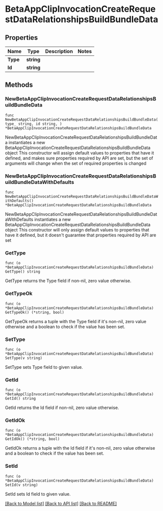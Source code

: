 # BetaAppClipInvocationCreateRequestDataRelationshipsBuildBundleData

## Properties

Name | Type | Description | Notes
------------ | ------------- | ------------- | -------------
**Type** | **string** |  | 
**Id** | **string** |  | 

## Methods

### NewBetaAppClipInvocationCreateRequestDataRelationshipsBuildBundleData

`func NewBetaAppClipInvocationCreateRequestDataRelationshipsBuildBundleData(type_ string, id string, ) *BetaAppClipInvocationCreateRequestDataRelationshipsBuildBundleData`

NewBetaAppClipInvocationCreateRequestDataRelationshipsBuildBundleData instantiates a new BetaAppClipInvocationCreateRequestDataRelationshipsBuildBundleData object
This constructor will assign default values to properties that have it defined,
and makes sure properties required by API are set, but the set of arguments
will change when the set of required properties is changed

### NewBetaAppClipInvocationCreateRequestDataRelationshipsBuildBundleDataWithDefaults

`func NewBetaAppClipInvocationCreateRequestDataRelationshipsBuildBundleDataWithDefaults() *BetaAppClipInvocationCreateRequestDataRelationshipsBuildBundleData`

NewBetaAppClipInvocationCreateRequestDataRelationshipsBuildBundleDataWithDefaults instantiates a new BetaAppClipInvocationCreateRequestDataRelationshipsBuildBundleData object
This constructor will only assign default values to properties that have it defined,
but it doesn't guarantee that properties required by API are set

### GetType

`func (o *BetaAppClipInvocationCreateRequestDataRelationshipsBuildBundleData) GetType() string`

GetType returns the Type field if non-nil, zero value otherwise.

### GetTypeOk

`func (o *BetaAppClipInvocationCreateRequestDataRelationshipsBuildBundleData) GetTypeOk() (*string, bool)`

GetTypeOk returns a tuple with the Type field if it's non-nil, zero value otherwise
and a boolean to check if the value has been set.

### SetType

`func (o *BetaAppClipInvocationCreateRequestDataRelationshipsBuildBundleData) SetType(v string)`

SetType sets Type field to given value.


### GetId

`func (o *BetaAppClipInvocationCreateRequestDataRelationshipsBuildBundleData) GetId() string`

GetId returns the Id field if non-nil, zero value otherwise.

### GetIdOk

`func (o *BetaAppClipInvocationCreateRequestDataRelationshipsBuildBundleData) GetIdOk() (*string, bool)`

GetIdOk returns a tuple with the Id field if it's non-nil, zero value otherwise
and a boolean to check if the value has been set.

### SetId

`func (o *BetaAppClipInvocationCreateRequestDataRelationshipsBuildBundleData) SetId(v string)`

SetId sets Id field to given value.



[[Back to Model list]](../README.md#documentation-for-models) [[Back to API list]](../README.md#documentation-for-api-endpoints) [[Back to README]](../README.md)


